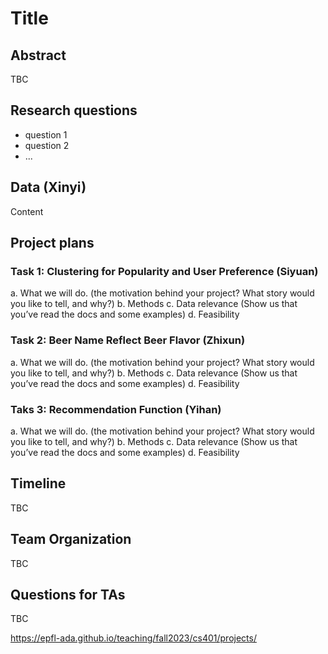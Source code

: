 # Title
## Abstract
TBC

## Research questions
- question 1
- question 2
- ...
  
## Data (Xinyi)
Content

## Project plans
### Task 1: Clustering for Popularity and User Preference (Siyuan)
a.	What we will do. (the motivation behind your project? What story would you like to tell, and why?)
b.	Methods
c.	Data relevance (Show us that you’ve read the docs and some examples)
d.	Feasibility

### Task 2: Beer Name Reflect Beer Flavor (Zhixun)
a.	What we will do. (the motivation behind your project? What story would you like to tell, and why?)
b.	Methods
c.	Data relevance (Show us that you’ve read the docs and some examples)
d.	Feasibility

### Taks 3: Recommendation Function (Yihan)
a.	What we will do. (the motivation behind your project? What story would you like to tell, and why?)
b.	Methods
c.	Data relevance (Show us that you’ve read the docs and some examples)
d.	Feasibility

## Timeline
TBC

## Team Organization
TBC

## Questions for TAs
TBC

https://epfl-ada.github.io/teaching/fall2023/cs401/projects/
